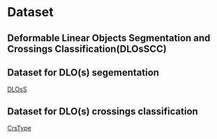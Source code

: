 # Dataset
## Deformable Linear Objects Segmentation and Crossings Classification(DLOsSCC)

## Dataset for DLO(s) segementation
[DLOsS](https://drive.google.com/drive/folders/1Y7g3vsS8e2MvCvQczXEkQI6sUg8tD0Ok?usp=sharing)

## Dataset for DLO(s) crossings classification
[CrsType](https://drive.google.com/drive/folders/1vY-Z_7Dg98PyUO8UzyBso9N5jDXJDqa9?usp=sharing)
